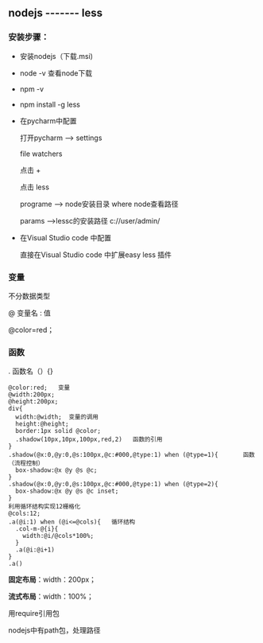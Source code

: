 ## nodejs  ------- less

### 安装步骤：

- 安装nodejs（下载.msi)

- node -v   查看node下载

- npm -v 

- npm install -g less

- 在pycharm中配置

  打开pycharm --> settings

  file watchers

  点击  +

  点击 less

  programe --> node安装目录    where node查看路径

  params -->lessc的安装路径  c://user/admin/

- 在Visual Studio code 中配置

  直接在Visual Studio code 中扩展easy less 插件

### 变量

不分数据类型

@ 变量名 :  值

@color=red；

### 函数

. 函数名（）{}

```le
@color:red;   变量
@width:200px;
@height:200px;
div{
  width:@width;  变量的调用
  height:@height;
  border:1px solid @color;
  .shadow(10px,10px,100px,red,2)   函数的引用
}
.shadow(@x:0,@y:0,@s:100px,@c:#000,@type:1) when (@type=1){       函数（流程控制）
  box-shadow:@x @y @s @c;
}
.shadow(@x:0,@y:0,@s:100px,@c:#000,@type:1) when (@type=2){
  box-shadow:@x @y @s @c inset;
}
利用循环结构实现12栅格化
@cols:12;    
.a(@i:1) when (@i<=@cols){   循环结构
  .col-m-@{i}{
    width:@i/@cols*100%;
  }
  .a(@i:@i+1)
}
.a()
```

**固定布局**：width：200px；

**流式布局**：width：100%；  

用require引用包

nodejs中有path包，处理路径